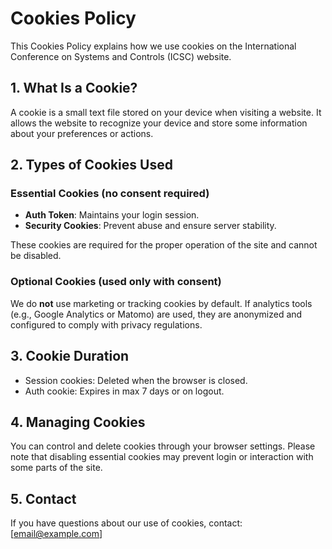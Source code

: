 # Cookies Policy

This Cookies Policy explains how we use cookies on the International Conference on Systems and Controls (ICSC) website.

## 1. What Is a Cookie?

A cookie is a small text file stored on your device when visiting a website. It allows the website to recognize your device and store some information about your preferences or actions.

## 2. Types of Cookies Used

### Essential Cookies (no consent required)

- **Auth Token**: Maintains your login session.
- **Security Cookies**: Prevent abuse and ensure server stability.

These cookies are required for the proper operation of the site and cannot be disabled.

### Optional Cookies (used only with consent)

We do **not** use marketing or tracking cookies by default. If analytics tools (e.g., Google Analytics or Matomo) are used, they are anonymized and configured to comply with privacy regulations.

## 3. Cookie Duration

- Session cookies: Deleted when the browser is closed.
- Auth cookie: Expires in max 7 days or on logout.

## 4. Managing Cookies

You can control and delete cookies through your browser settings. Please note that disabling essential cookies may prevent login or interaction with some parts of the site.

## 5. Contact

If you have questions about our use of cookies, contact: [email@example.com]
